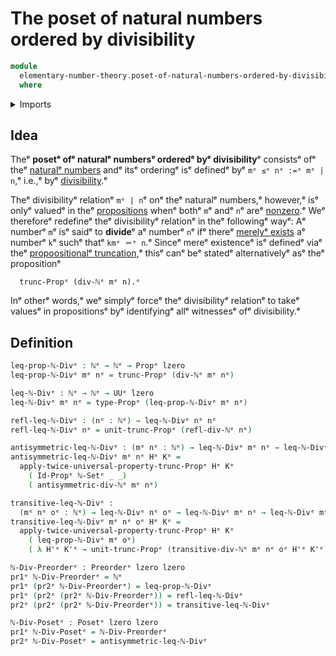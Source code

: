 # The poset of natural numbers ordered by divisibility

```agda
module
  elementary-number-theory.poset-of-natural-numbers-ordered-by-divisibilityᵉ
  where
```

<details><summary>Imports</summary>

```agda
open import elementary-number-theory.divisibility-natural-numbersᵉ
open import elementary-number-theory.equality-natural-numbersᵉ
open import elementary-number-theory.multiplication-natural-numbersᵉ
open import elementary-number-theory.natural-numbersᵉ

open import foundation.dependent-pair-typesᵉ
open import foundation.empty-typesᵉ
open import foundation.identity-typesᵉ
open import foundation.propositional-truncationsᵉ
open import foundation.propositionsᵉ
open import foundation.setsᵉ
open import foundation.universe-levelsᵉ

open import order-theory.posetsᵉ
open import order-theory.preordersᵉ
```

</details>

## Idea

Theᵉ **posetᵉ ofᵉ naturalᵉ numbersᵉ orderedᵉ byᵉ divisibility**ᵉ consistsᵉ ofᵉ theᵉ
[naturalᵉ numbers](elementary-number-theory.natural-numbers.mdᵉ) andᵉ itsᵉ orderingᵉ
isᵉ definedᵉ byᵉ `mᵉ ≤ᵉ nᵉ :=ᵉ mᵉ | n`,ᵉ i.e.,ᵉ byᵉ
[divisibility](elementary-number-theory.divisibility-natural-numbers.md).ᵉ

Theᵉ divisibilityᵉ relationᵉ `mᵉ | n`ᵉ onᵉ theᵉ naturalᵉ numbers,ᵉ however,ᵉ isᵉ onlyᵉ
valuedᵉ in theᵉ [propositions](foundation.propositions.mdᵉ) whenᵉ bothᵉ `m`ᵉ andᵉ `n`ᵉ
areᵉ [nonzero](elementary-number-theory.nonzero-natural-numbers.md).ᵉ Weᵉ thereforeᵉ
redefineᵉ theᵉ divisibilityᵉ relationᵉ in theᵉ followingᵉ wayᵉ: Aᵉ numberᵉ `m`ᵉ isᵉ saidᵉ to
**divide**ᵉ aᵉ numberᵉ `n`ᵉ ifᵉ thereᵉ
[merelyᵉ exists](foundation.existential-quantification.mdᵉ) aᵉ numberᵉ `k`ᵉ suchᵉ thatᵉ
`kmᵉ ＝ᵉ n`.ᵉ Sinceᵉ mereᵉ existenceᵉ isᵉ definedᵉ viaᵉ theᵉ
[propoositionalᵉ truncation](foundation.propositional-truncations.md),ᵉ thisᵉ canᵉ
beᵉ statedᵉ alternativelyᵉ asᵉ theᵉ propositionᵉ

```text
  trunc-Propᵉ (div-ℕᵉ mᵉ n).ᵉ
```

Inᵉ otherᵉ words,ᵉ weᵉ simplyᵉ forceᵉ theᵉ divisibilityᵉ relationᵉ to takeᵉ valuesᵉ in
propositionsᵉ byᵉ identifyingᵉ allᵉ witnessesᵉ ofᵉ divisibility.ᵉ

## Definition

```agda
leq-prop-ℕ-Divᵉ : ℕᵉ → ℕᵉ → Propᵉ lzero
leq-prop-ℕ-Divᵉ mᵉ nᵉ = trunc-Propᵉ (div-ℕᵉ mᵉ nᵉ)

leq-ℕ-Divᵉ : ℕᵉ → ℕᵉ → UUᵉ lzero
leq-ℕ-Divᵉ mᵉ nᵉ = type-Propᵉ (leq-prop-ℕ-Divᵉ mᵉ nᵉ)

refl-leq-ℕ-Divᵉ : (nᵉ : ℕᵉ) → leq-ℕ-Divᵉ nᵉ nᵉ
refl-leq-ℕ-Divᵉ nᵉ = unit-trunc-Propᵉ (refl-div-ℕᵉ nᵉ)

antisymmetric-leq-ℕ-Divᵉ : (mᵉ nᵉ : ℕᵉ) → leq-ℕ-Divᵉ mᵉ nᵉ → leq-ℕ-Divᵉ nᵉ mᵉ → mᵉ ＝ᵉ nᵉ
antisymmetric-leq-ℕ-Divᵉ mᵉ nᵉ Hᵉ Kᵉ =
  apply-twice-universal-property-trunc-Propᵉ Hᵉ Kᵉ
    ( Id-Propᵉ ℕ-Setᵉ _ _)
    ( antisymmetric-div-ℕᵉ mᵉ nᵉ)

transitive-leq-ℕ-Divᵉ :
  (mᵉ nᵉ oᵉ : ℕᵉ) → leq-ℕ-Divᵉ nᵉ oᵉ → leq-ℕ-Divᵉ mᵉ nᵉ → leq-ℕ-Divᵉ mᵉ oᵉ
transitive-leq-ℕ-Divᵉ mᵉ nᵉ oᵉ Hᵉ Kᵉ =
  apply-twice-universal-property-trunc-Propᵉ Hᵉ Kᵉ
    ( leq-prop-ℕ-Divᵉ mᵉ oᵉ)
    ( λ H'ᵉ K'ᵉ → unit-trunc-Propᵉ (transitive-div-ℕᵉ mᵉ nᵉ oᵉ H'ᵉ K'ᵉ))

ℕ-Div-Preorderᵉ : Preorderᵉ lzero lzero
pr1ᵉ ℕ-Div-Preorderᵉ = ℕᵉ
pr1ᵉ (pr2ᵉ ℕ-Div-Preorderᵉ) = leq-prop-ℕ-Divᵉ
pr1ᵉ (pr2ᵉ (pr2ᵉ ℕ-Div-Preorderᵉ)) = refl-leq-ℕ-Divᵉ
pr2ᵉ (pr2ᵉ (pr2ᵉ ℕ-Div-Preorderᵉ)) = transitive-leq-ℕ-Divᵉ

ℕ-Div-Posetᵉ : Posetᵉ lzero lzero
pr1ᵉ ℕ-Div-Posetᵉ = ℕ-Div-Preorderᵉ
pr2ᵉ ℕ-Div-Posetᵉ = antisymmetric-leq-ℕ-Divᵉ
```